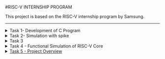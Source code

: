 #RISC-V INTERNSHIP PROGRAM

This project is based on the RISC-V internship program by Samsung.
***
<details>
<summary>
  Task 1- Development of C Program
</summary>

### Step 1: Fire up the Terminal
```bash
vsduser@vsduser-VirtualBox:~$
```

### Step 2: Direction to home 
```bash
cd
```

### Step 3: Open leafpad
```
leafpad sum1ton.c &
```

### Step 4: Write the code
```c
#include<stdio.h>
int main() {
int i,sum=0,n=5;
for(i=1;i<=n;i++) {
sum += i;
}
printf("Sum of numbers from 1 to %d is %d",n,sum);
return 0;
}
```

### Step 5: compile and run the code
```bash
gcc sum1ton.c
./a.out
```

### Step 6: compile the program in Assembly
```bash
riscv64-unknown-elf-gcc -O1 -mabi=lp64 -march=rv64i -o sum1ton.o sum1ton.c
```

### Step 7: Disassemble  the sum1ton.o object file and enable easy scrolling
```bash
riscv64-unknown-elf-objdump -d sum1ton.o
riscv64-unknown-elf-objdump -d sum1ton.o | less
```

### Step 8: Search for the main section
```bash
/main
```

### Step 9: Compare the results with optimizations (-o1 and ofast)
```bash
riscv64-unknown-elf-gcc -O1 -mabi=lp64 -march=rv64i -o sum1ton.o sum1ton.c
riscv64-unknown-elf-gcc -Ofast -mabi=lp64 -march=rv64i -o sum1ton.o sum1ton.c
```
</details>

<details>
<summary> Task 2- Simulation with spike</summary>
<hr> 
Test Spike by running a sample program (e.g. multiply.c) using both gcc compiler and RISC-V compiler and confirm that both the compilers generates same output

### Step 1: Compile and run the program in riscv using spike
```bash
spike pk multiply.o
```

### Step 2: Compile with the optimization level Ofast
```bash
riscv64-unknown-elf-gcc -Ofast -mabi=lp64 -march=rv64i -o multiplyl.o multiply.c
```

### Step 3: Generate an object dump
```bash
riscv64-unknown-elf-objdump -d multiply.o | less
```

### Step 4: Run the program with Spike debugger
```bash
spike -d pk multiply.o
```

</details>

<details>
<summary> Task 3 </summary>

## 15 Unique RISC-V Instructions and thier 32- Bit encodings:

## RISC-V instructions and thier Encodings

addi sp, sp, -32

Type:I-Type

32-bit encoding:11111111100000010000000100010011

li a5, 10

Type:I-Type

32-bit encoding:* 00000000101000000000011110010011

lui a0, 0x2b

Type:U-type

32-bit encoding:000000000000000000101010110111

sw a5, 8(sp)

Type:I-Type

32-bit encoding:00000000000010010011110100011

addi a0, a0, -752

Type:I-type

32-bit encoding:11001001000001010000010100010011

li a5, 20

Type:I-Type

32-bit encoding:00000001010000000000011110010011

sd ra, 24(sp)

Type:S-Type

32-bit encoding:0000000110001001100001010001

sw a5, 12(sp)

Type:S-Type

32-bit encoding:00000000100010010011110100011

jal ra, 10588 <puts>

Type:J-Type

32-bit encoding:00000010101111100100000011101111

addi a2, sp, 12

Type:I-Type

32-bit encoding:00000000110000010000011000010011

 addi a1, sp, 8
 
 Type:I-Type
 
 32-bit encoding:00000000100000010000010110010011

 jal ra, 10598 <scanf>
 
 Type:J-Type
 
 32-bit encoding:00000010101111110110000011101111

 lw a1, 12(sp)
 
 Type:I-Type
 
 32-bit encoding:00000000110000010010010110000011

 lw a0,8(sp)
 
 Type:I-Type
 
 32-bit encoding:00000000100000010010010100000011

 jal ra, 101e8 <__muldi3>
 
 Type:J-Type
 
 32-bit encoding:00000010100000000100000011101111

 </details>
 <details>
  <summary>Task 4 - Functional Simulation of RISC-V Core</summary>
  
  ### Step 1: Create a directory

  ### Step 2: Create the verilog files using touch command

  ### Step 3: locate the Files created and paste the code from <a href="https://github.com/vinayrayapati/rv32i/blob/main/?> repo</a>
  Get the Verilog netlist from <a href="https://github.com/vinayrayapati/rv32i/blob/main/iiitb_rv32i.v">RISC-V Core Verilog Netlist.</a>
  Get the testbench from<a href="https://github.com/vinayrayapati/rv32i/blob/main/iiitb_rv32i_tb.v">Testbench for RISC-V Core.

  ### Step 4: Compile the Files

  ### Step 5: Run the Files

  ### Step 6: Open the Files in GTKWave 

  ### Step 7: Add signals to GTKWave
</details>
<details>
  <summary> Task 5 - Project Overview</summary>

  ## RISC-V Based Temperature and Humidity Monitor

  A simple project using RISC-V board that detects distance through ultrasonic sensor and indicates it through led and buzzer.

### Components Required

- RISC-V Board (e.g., sipeed Longan Nano / HiFive1)
- ultrasonic sensor
- led
- buzzer
- Jumper Wires

</details>
  
 
